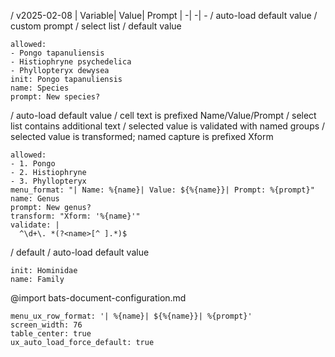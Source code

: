 / v2025-02-08
| Variable| Value| Prompt
| -| -| -
/ auto-load default value
/ custom prompt
/ select list
/ default value
```ux :[document_ux_Species]
allowed:
- Pongo tapanuliensis
- Histiophryne psychedelica
- Phyllopteryx dewysea
init: Pongo tapanuliensis
name: Species
prompt: New species?
```
/ auto-load default value
/ cell text is prefixed Name/Value/Prompt
/ select list contains additional text
/ selected value is validated with named groups
/ selected value is transformed; named capture is prefixed Xform
```ux :[document_ux_Genus]
allowed:
- 1. Pongo
- 2. Histiophryne
- 3. Phyllopteryx
menu_format: "| Name: %{name}| Value: ${%{name}}| Prompt: %{prompt}"
name: Genus
prompt: New genus?
transform: "Xform: '%{name}'"
validate: |
  ^\d+\. *(?<name>[^ ].*)$
```
/ default
/ auto-load default value
```ux :[document_ux_Family]
init: Hominidae
name: Family
```
@import bats-document-configuration.md
```opts :(document_opts)
menu_ux_row_format: '| %{name}| ${%{name}}| %{prompt}'
screen_width: 76
table_center: true
ux_auto_load_force_default: true
```